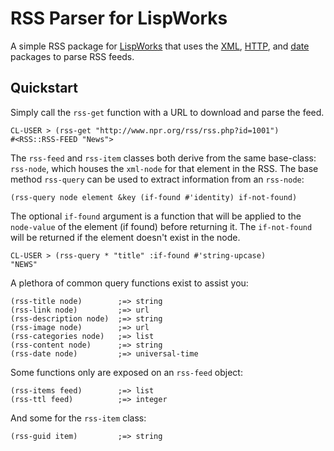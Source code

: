 # RSS Parser for LispWorks

A simple RSS package for [LispWorks](http://www.lispworks.com) that uses the [XML](http://github.com/massung/xml), [HTTP](http://github.com/massung/http), and [date](http://github.com/massung/date) packages to parse RSS feeds.

## Quickstart

Simply call the `rss-get` function with a URL to download and parse the feed.

	CL-USER > (rss-get "http://www.npr.org/rss/rss.php?id=1001")
	#<RSS::RSS-FEED "News">

The `rss-feed` and `rss-item` classes both derive from the same base-class: `rss-node`, which houses the `xml-node` for that element in the RSS. The base method `rss-query` can be used to extract information from an `rss-node`:

	(rss-query node element &key (if-found #'identity) if-not-found)
	
The optional `if-found` argument is a function that will be applied to the `node-value` of the element (if found) before returning it. The `if-not-found` will be returned if the element doesn't exist in the node.

	CL-USER > (rss-query * "title" :if-found #'string-upcase)
	"NEWS"

A plethora of common query functions exist to assist you:

	(rss-title node)        ;=> string
	(rss-link node)         ;=> url
	(rss-description node)  ;=> string
	(rss-image node)        ;=> url
	(rss-categories node)   ;=> list
	(rss-content node)      ;=> string
	(rss-date node)         ;=> universal-time

Some functions only are exposed on an `rss-feed` object:

	(rss-items feed)        ;=> list
	(rss-ttl feed)          ;=> integer
	
And some for the `rss-item` class:

	(rss-guid item)         ;=> string

